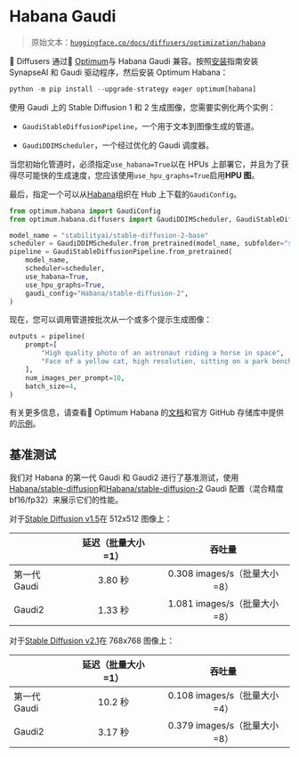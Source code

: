 # Habana Gaudi

> 原始文本：[`huggingface.co/docs/diffusers/optimization/habana`](https://huggingface.co/docs/diffusers/optimization/habana)

🤗 Diffusers 通过🤗 [Optimum](https://huggingface.co/docs/optimum/habana/usage_guides/stable_diffusion)与 Habana Gaudi 兼容。按照[安装](https://docs.habana.ai/en/latest/Installation_Guide/index.html)指南安装 SynapseAI 和 Gaudi 驱动程序，然后安装 Optimum Habana：

```py
python -m pip install --upgrade-strategy eager optimum[habana]
```

使用 Gaudi 上的 Stable Diffusion 1 和 2 生成图像，您需要实例化两个实例：

+   `GaudiStableDiffusionPipeline`，一个用于文本到图像生成的管道。

+   `GaudiDDIMScheduler`，一个经过优化的 Gaudi 调度器。

当您初始化管道时，必须指定`use_habana=True`以在 HPUs 上部署它，并且为了获得尽可能快的生成速度，您应该使用`use_hpu_graphs=True`启用**HPU 图**。

最后，指定一个可以从[Habana](https://huggingface.co/Habana)组织在 Hub 上下载的`GaudiConfig`。

```py
from optimum.habana import GaudiConfig
from optimum.habana.diffusers import GaudiDDIMScheduler, GaudiStableDiffusionPipeline

model_name = "stabilityai/stable-diffusion-2-base"
scheduler = GaudiDDIMScheduler.from_pretrained(model_name, subfolder="scheduler")
pipeline = GaudiStableDiffusionPipeline.from_pretrained(
    model_name,
    scheduler=scheduler,
    use_habana=True,
    use_hpu_graphs=True,
    gaudi_config="Habana/stable-diffusion-2",
)
```

现在，您可以调用管道按批次从一个或多个提示生成图像：

```py
outputs = pipeline(
    prompt=[
        "High quality photo of an astronaut riding a horse in space",
        "Face of a yellow cat, high resolution, sitting on a park bench",
    ],
    num_images_per_prompt=10,
    batch_size=4,
)
```

有关更多信息，请查看🤗 Optimum Habana 的[文档](https://huggingface.co/docs/optimum/habana/usage_guides/stable_diffusion)和官方 GitHub 存储库中提供的[示例](https://github.com/huggingface/optimum-habana/tree/main/examples/stable-diffusion)。

## 基准测试

我们对 Habana 的第一代 Gaudi 和 Gaudi2 进行了基准测试，使用[Habana/stable-diffusion](https://huggingface.co/Habana/stable-diffusion)和[Habana/stable-diffusion-2](https://huggingface.co/Habana/stable-diffusion-2) Gaudi 配置（混合精度 bf16/fp32）来展示它们的性能。

对于[Stable Diffusion v1.5](https://huggingface.co/runwayml/stable-diffusion-v1-5)在 512x512 图像上：

|  | 延迟（批量大小=1） | 吞吐量 |
| --- | :-: | :-: |
| 第一代 Gaudi | 3.80 秒 | 0.308 images/s（批量大小=8） |
| Gaudi2 | 1.33 秒 | 1.081 images/s（批量大小=8） |

对于[Stable Diffusion v2.1](https://huggingface.co/stabilityai/stable-diffusion-2-1)在 768x768 图像上：

|  | 延迟（批量大小=1） | 吞吐量 |
| --- | :-: | :-: |
| 第一代 Gaudi | 10.2 秒 | 0.108 images/s（批量大小=4） |
| Gaudi2 | 3.17 秒 | 0.379 images/s（批量大小=8） |
